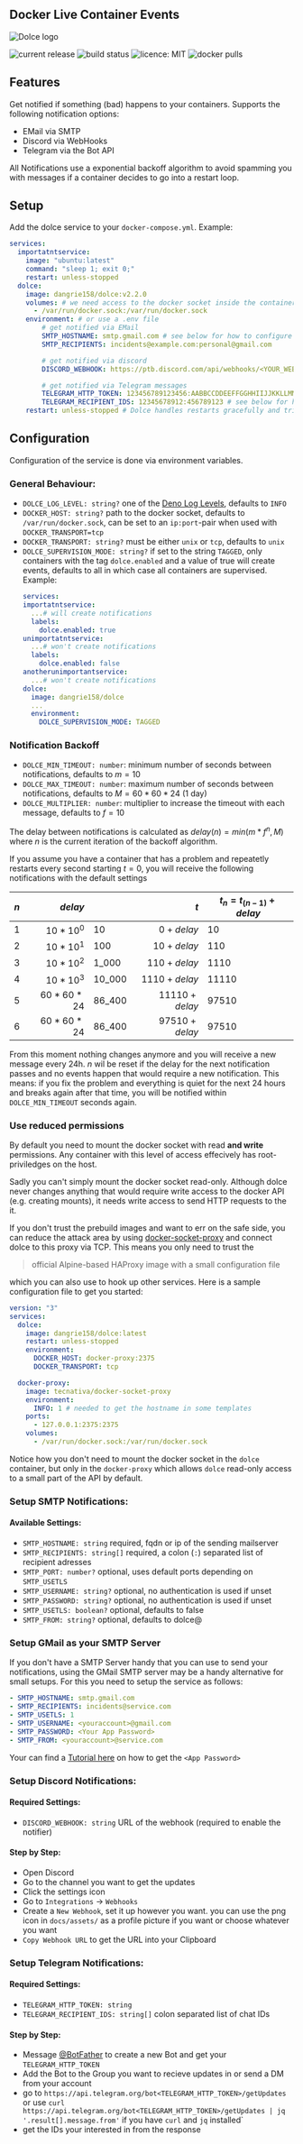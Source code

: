 ## Docker Live Container Events

![Dolce logo](https://github.com/dangrie158/dolce/blob/master/docs/assets/logo_full.svg)

![current release](https://img.shields.io/github/v/tag/dangrie158/dolce)
![build status](https://img.shields.io/github/actions/workflow/status/dangrie158/dolce/ci.yml)
![licence: MIT](https://img.shields.io/github/license/dangrie158/dolce?logo=reacthookform&logoColor=white)
![docker pulls](https://img.shields.io/docker/pulls/dangrie158/dolce?logo=docker)

## Features

Get notified if something (bad) happens to your containers. Supports the following notification options:

- EMail via SMTP
- Discord via WebHooks
- Telegram via the Bot API

All Notifications use a exponential backoff algorithm to avoid spamming you with messages if a container decides to go
into a restart loop.

## Setup

Add the dolce service to your `docker-compose.yml`. Example:

```yaml
services:
  importatntservice:
    image: "ubuntu:latest"
    command: "sleep 1; exit 0;"
    restart: unless-stopped
  dolce:
    image: dangrie158/dolce:v2.2.0
    volumes: # we need access to the docker socket inside the container
      - /var/run/docker.sock:/var/run/docker.sock
    environment: # or use a .env file
        # get notified via EMail
        SMTP_HOSTNAME: smtp.gmail.com # see below for how to configure using your gmail
        SMTP_RECIPIENTS: incidents@example.com:personal@gmail.com

        # get notified via discord
        DISCORD_WEBHOOK: https://ptb.discord.com/api/webhooks/<YOUR_WEBHOOK>

        # get notified via Telegram messages
        TELEGRAM_HTTP_TOKEN: 123456789123456:AABBCCDDEEFFGGHHIIJJKKLLMM
        TELEGRAM_RECIPIENT_IDS: 12345678912:456789123 # see below for how to get these values
    restart: unless-stopped # Dolce handles restarts gracefully and tries to recover any messages that may happened while the service was down
```

## Configuration

Configuration of the service is done via environment variables.

### General Behaviour:

- `DOLCE_LOG_LEVEL: string?` one of the [Deno Log Levels](https://deno.land/std@0.202.0/log/mod.ts?s=LogLevels),
  defaults to `INFO`
- `DOCKER_HOST: string?` path to the docker socket, defaults to `/var/run/docker.sock`, can be set to an `ip:port`-pair
  when used with `DOCKER_TRANSPORT=tcp`
- `DOCKER_TRANSPORT: string?` must be either `unix` or `tcp`, defaults to `unix`
- `DOLCE_SUPERVISION_MODE: string?` if set to the string `TAGGED`, only containers with the tag `dolce.enabled` and a
  value of true will create events, defaults to all in which case all containers are supervised. Example:
  ```yaml
  services:
  importatntservice:
    ...# will create notifications
    labels:
      dolce.enabled: true
  unimportatntservice:
    ...# won't create notifications
    labels:
      dolce.enabled: false
  anotherunimportantservice:
    ...# won't create notifications
  dolce:
    image: dangrie158/dolce
    ...
    environment:
      DOLCE_SUPERVISION_MODE: TAGGED
  ```

### Notification Backoff

- `DOLCE_MIN_TIMEOUT: number`: minimum number of seconds between notifications, defaults to $m=10$
- `DOLCE_MAX_TIMEOUT: number`: maximum number of seconds between notifications, defaults to $M=60 * 60 * 24$ (1 day)
- `DOLCE_MULTIPLIER: number`: multiplier to increase the timeout with each message, defaults to $f=10$

The delay between notifications is calculated as $delay(n) = min(m * f ^ n, M)$ where $n$ is the current iteration of
the backoff algorithm.

If you assume you have a container that has a problem and repeatetly restarts every second starting $t=0$, you will
receive the following notifications with the default settings

| $n$ |        $delay$ |        |             $t$ | $t_n = t_(n-1) + delay$ |
| --- | -------------: | ------ | --------------: | ----------------------- |
| 1   |  $10 * 10 ^ 0$ | 10     |     $0 + delay$ | 10                      |
| 2   |  $10 * 10 ^ 1$ | 100    |    $10 + delay$ | 110                     |
| 3   |  $10 * 10 ^ 2$ | 1_000  |   $110 + delay$ | 1110                    |
| 4   |  $10 * 10 ^ 3$ | 10_000 |  $1110 + delay$ | 11110                   |
| 5   | $60 * 60 * 24$ | 86_400 | $11110 + delay$ | 97510                   |
| 6   | $60 * 60 * 24$ | 86_400 | $97510 + delay$ | 97510                   |

From this moment nothing changes anymore and you will receive a new message every 24h. $n$ wil be reset if the delay for
the next notification passes and no events happen that would require a new notification. This means: if you fix the
problem and everything is quiet for the next 24 hours and breaks again after that time, you will be notified within
`DOLCE_MIN_TIMEOUT` seconds again.

### Use reduced permissions

By default you need to mount the docker socket with read **and write** permissions. Any container with this level of
access effecively has root-priviledges on the host.

Sadly you can't simply mount the docker socket read-only. Although dolce never changes anything that would require write
access to the docker API (e.g. creating mounts), it needs write access to send HTTP requests to the it.

If you don't trust the prebuild images and want to err on the safe side, you can reduce the attack area by using
[docker-socket-proxy](https://github.com/Tecnativa/docker-socket-proxy) and connect dolce to this proxy via TCP. This
means you only need to trust the

> official Alpine-based HAProxy image with a small configuration file

which you can also use to hook up other services. Here is a sample configuration file to get you started:

```yaml
version: "3"
services:
  dolce:
    image: dangrie158/dolce:latest
    restart: unless-stopped
    environment:
      DOCKER_HOST: docker-proxy:2375
      DOCKER_TRANSPORT: tcp

  docker-proxy:
    image: tecnativa/docker-socket-proxy
    environment:
      INFO: 1 # needed to get the hostname in some templates
    ports:
      - 127.0.0.1:2375:2375
    volumes:
      - /var/run/docker.sock:/var/run/docker.sock
```

Notice how you don't need to mount the docker socket in the `dolce` container, but only in the `docker-proxy` which
allows `dolce` read-only access to a small part of the API by default.

### Setup SMTP Notifications:

#### Available Settings:

- `SMTP_HOSTNAME: string` required, fqdn or ip of the sending mailserver
- `SMTP_RECIPIENTS: string[]` required, a colon (`:`) separated list of recipient adresses
- `SMTP_PORT: number?` optional, uses default ports depending on `SMTP_USETLS`
- `SMTP_USERNAME: string?` optional, no authentication is used if unset
- `SMTP_PASSWORD: string?` optional, no authentication is used if unset
- `SMTP_USETLS: boolean?` optional, defaults to false
- `SMTP_FROM: string?` optional, defaults to dolce@<hostname>

### Setup GMail as your SMTP Server

If you don't have a SMTP Server handy that you can use to send your notifications, using the GMail SMTP server may be a
handy alternative for small setups. For this you need to setup the service as follows:

```yaml
- SMTP_HOSTNAME: smtp.gmail.com
- SMTP_RECIPIENTS: incidents@service.com
- SMTP_USETLS: 1
- SMTP_USERNAME: <youraccount>@gmail.com
- SMTP_PASSWORD: <Your App Password>
- SMTP_FROM: <youraccount>@service.com
```

Your can find a [Tutorial here](https://support.google.com/accounts/answer/185833?hl=en) on how to get the
`<App Password>`

### Setup Discord Notifications:

#### Required Settings:

- `DISCORD_WEBHOOK: string` URL of the webhook (required to enable the notifier)

#### Step by Step:

- Open Discord
- Go to the channel you want to get the updates
- Click the settings icon
- Go to `Integrations` -> `Webhooks`
- Create a `New Webhook`, set it up however you want. you can use the png icon in `docs/assets/` as a profile picture if
  you want or choose whatever you want
- `Copy Webhook URL` to get the URL into your Clipboard

### Setup Telegram Notifications:

#### Required Settings:

- `TELEGRAM_HTTP_TOKEN: string`
- `TELEGRAM_RECIPIENT_IDS: string[]` colon separated list of chat IDs

#### Step by Step:

- Message [@BotFather](https://t.me/thebotfather) to create a new Bot and get your `TELEGRAM_HTTP_TOKEN`
- Add the Bot to the Group you want to recieve updates in or send a DM from your account
- go to `https://api.telegram.org/bot<TELEGRAM_HTTP_TOKEN>/getUpdates` or use
  `curl https://api.telegram.org/bot<TELEGRAM_HTTP_TOKEN>/getUpdates | jq '.result[].message.from'` if you have `curl`
  and `jq` installed`
- get the IDs your interested in from the response
